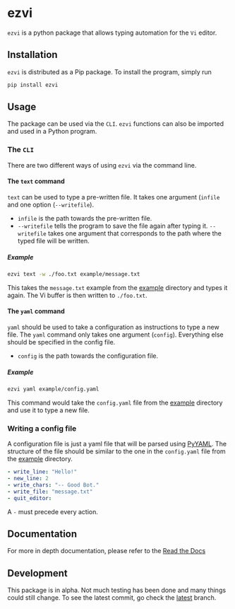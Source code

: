 # ezvi

`ezvi` is a python package that allows typing automation for the `Vi` editor.

## Installation

`ezvi` is distributed as a Pip package. To install the program, simply run

```bash
pip install ezvi
```

## Usage

The package can be used via the `CLI`. `ezvi` functions can also be imported and used in a Python program.

### The `CLI`

There are two different ways of using `ezvi` via the command line. 

#### The `text` command 

`text` can be used to type a pre-written file. It takes one argument (`infile` and one option (`--writefile`).

* `infile` is the path towards the pre-written file.
* `--writefile` tells the program to save the file again after typing it. `--writefile` takes one argument that corresponds to the path where the typed file will be written.

##### Example

```bash
ezvi text -w ./foo.txt example/message.txt
```

This takes the `message.txt` example from the [example](https://github.com/TrickyTroll/ezvi/tree/latest/example) directory and types it again. The Vi buffer is then written to `./foo.txt`.

#### The `yaml` command

`yaml` should be used to take a configuration as instructions to type a new file. The `yaml` command only takes one argument (`config`). Everything else should be specified in the config file.

* `config` is the path towards the configuration file.

##### Example

```bash
ezvi yaml example/config.yaml
```

This command would take the `config.yaml` file from the [example](https://github.com/TrickyTroll/ezvi/tree/latest/example) directory and use it to type a new file.

### Writing a config file

A configuration file is just a yaml file that will be parsed using [PyYAML](https://pyyaml.org "PyYAML"). The structure of the file should be similar to the one in the `config.yaml` file from the [example](https://github.com/TrickyTroll/ezvi/tree/latest/example) directory.

```yaml
- write_line: "Hello!"
- new_line: 2
- write_chars: "-- Good Bot."
- write_file: "message.txt"
- quit_editor:
```

A `-` must precede every action.

## Documentation

For more in depth documentation, please refer to the 
[Read the Docs](https://ezvi.readthedocs.io/en/latest/)

## Development

This package is in alpha. Not much testing has been done and many things could still change.  To see the latest commit, go check the [latest](https://github.com/TrickyTroll/ezvi/tree/latest) branch.
